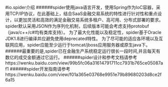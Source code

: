 #io.spider介绍
######spider使用java语言开发，使用Spring作为IoC容器，采用TCP/IP协议，在此基础上，结合SaaS金融交易系统的特性进行针对性和重点设计，以更加灵活和高效的满足金融交易系统多租户、高可用、分布式部署的要求。spider默认采用JSON作为序列化机制，后续版本可能会考虑支持protobuf（java/c++/c#均有类库支持）。	为了最大化性能以及稳定性，spider基于Oracle JDK1.8进行编译并应避免使用deprecated特性。	为了尽可能的适应各环境以及互联网应用，spider应能至少运行于tomcat/jboss应用服务器或原生java下。
######最重要的是,spider已在金融生产系统稳定运行很长一段时间,并且每天有数亿的成交金额通过它运行。
######spider设计和参考文档请参考https://wenku.baidu.com/view/99b5fc06a31614791711cc7931b765ce05087af1
######spider开发指南请参考https://wenku.baidu.com/view/f01a365e03768e9951e79b89680203d8ce2f6a15